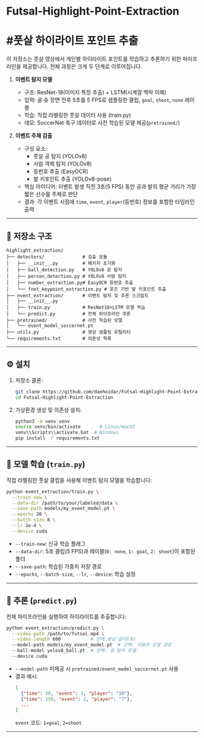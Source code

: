 # Futsal-Highlight-Point-Extraction
#풋살 하이라이트 포인트 추출
===============================

이 저장소는 풋살 영상에서 개인별 하이라이트 포인트를 학습하고 추론하기 위한 파이프라인을 제공합니다. 전체 과정은 크게 두 단계로 이루어집니다.

1. **이벤트 탐지 모델**  
   - 구조: ResNet-18(이미지 특징 추출) + LSTM(시계열 맥락 이해)  
   - 입력: 골·슛 장면 전후 5초를 5 FPS로 샘플링한 클립, `goal`, `shoot`, `none` 레이블  
   - 학습: 직접 라벨링한 풋살 데이터 사용 (train.py)  
   - 데모: SoccerNet 축구 데이터로 사전 학습된 모델 제공(`pretrained/`)  

2. **이벤트 주체 검출**  
   - 구성 요소:
     - 풋살 공 탐지 (YOLOv8)  
     - 사람 객체 탐지 (YOLOv8)  
     - 등번호 추출 (EasyOCR)  
     - 발 키포인트 추출 (YOLOv8-pose)  
   - 핵심 아이디어: 이벤트 발생 직전 3초(5 FPS) 동안 공과 발의 평균 거리가 가장 짧은 선수를 주체로 판단  
   - 결과: 각 이벤트 시점에 `time`, `event`, `player`(등번호) 정보를 포함한 타임라인 출력  

---

## 📁 저장소 구조
```
highlight_extraction/
├── detectors/              # 검출 모듈
│   ├── __init__.py         # 패키지 초기화
│   ├── ball_detection.py   # YOLOv8 공 탐지
│   ├── person_detection.py # YOLOv8 사람 탐지
│   ├── number_extraction.py# EasyOCR 등번호 추출
│   └── foot_keypoint_extraction.py # 포즈 기반 발 키포인트 추출
├── event_extraction/       # 이벤트 탐지 및 추론 스크립트
│   ├── __init__.py
│   ├── train.py            # ResNet18+LSTM 모델 학습
│   └── predict.py          # 전체 파이프라인 추론
├── pretrained/             # 사전 학습된 모델
│   └── event_model_soccernet.pt
├── utils.py                # 영상 샘플링 유틸리티
└── requirements.txt        # 의존성 목록
```

---

## ⚙️ 설치

1. 저장소 클론:
   ```bash
   git clone https://github.com/daehoidar/Futsal-Highlight-Point-Extraction.git
   cd Futsal-Highlight-Point-Extraction
   ```

2. 가상환경 생성 및 의존성 설치:
   ```bash
   python3 -m venv venv
   source venv/bin/activate       # Linux/macOS
   venv\\Scripts\\activate.bat  # Windows
   pip install -r requirements.txt
   ```

---

## 🚀 모델 학습 (`train.py`)

직접 라벨링한 풋살 클립을 사용해 이벤트 탐지 모델을 학습합니다:

```bash
python event_extraction/train.py \
  --train-new \
  --data-dir /path/to/your/labeled/data \
  --save-path models/my_event_model.pt \
  --epochs 20 \
  --batch-size 8 \
  --lr 1e-4 \
  --device cuda
```

- `--train-new`: 신규 학습 플래그
- `--data-dir`: 5초 클립(5 FPS)과 레이블(`0: none`, `1: goal`, `2: shoot`)이 포함된 폴더
- `--save-path`: 학습된 가중치 저장 경로
- `--epochs`, `--batch-size`, `--lr`, `--device`: 학습 설정

---

## 🎯 추론 (`predict.py`)

전체 파이프라인을 실행하여 하이라이트를 추출합니다:

```bash
python event_extraction/predict.py \
  --video-path /path/to/futsal.mp4 \
  --video-length 600           # 전체 영상 길이(초)
  --model-path models/my_event_model.pt  # 선택: 사용자 모델 경로
  --ball-model yolov8_ball.pt  # 선택: 공 탐지 모델
  --device cuda
```

- `--model-path` 미제공 시 `pretrained/event_model_soccernet.pt` 사용
- 결과 예시:
  ```json
  [
    {"time": 30, "event": 1, "player": "10"},
    {"time": 150, "event": 2, "player": "7"},
    ...
  ]
  ```
  `event` 코드: `1=goal`, `2=shoot`  

---



